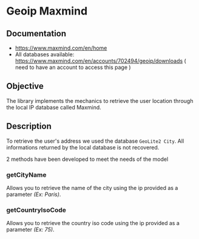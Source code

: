 # Geoip Maxmind

## Documentation

- https://www.maxmind.com/en/home
- All databases available: https://www.maxmind.com/en/accounts/702494/geoip/downloads ( need to have an account to access this page )

## Objective

The library implements the mechanics to retrieve the user location through the local IP database called Maxmind.

## Description

To retrieve the user's address we used the database `GeoLite2 City`. All informations returned by the local database is not recovered. 

2 methods have been developed to meet the needs of the model 

### getCityName

Allows you to retrieve the name of the city using the ip provided as a parameter _(Ex: Paris)_.

### getCountryIsoCode

Allows you to retrieve the country iso code using the ip provided as a parameter _(Ex: 75)_.
